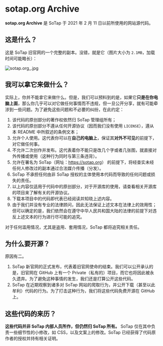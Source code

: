 # sotap.org Archive

**sotap.org Archive** 是 SoTap 于 2021 年 2 月 11 日以前所使用的网站源代码。

## 这是什么？

这是 SoTap 旧官网的一个完整的副本。没错，就是它（图片大小为 `2.1MB`，加载时间可能略长）：

![sotap.org_.jpg](https://i.loli.net/2021/02/03/fjAR8sDrOVIb5a3.jpg)

## 我可以拿它来做什么？

实际上，你并不能拿它来做什么。但是，我们可以预料到的是，如果它**只是在你电脑上面**，那么你几乎可以对它做任何事情而不违规，但一旦公开分享，就有可能牵涉到一些问题。为了避免这些问题和不必要的纠纷，在此约定：

1. 该代码的原创部分的著作权依然归 SoTap 管理组所有；
2. 该代码的原创部分不遵从任何开源协议（因而我们没有使用 `LICENSE`），遵从本 README 中所叙述的条例文本；
3. 允许个人使用。这代表你可以在**自己的电脑上**，保证其**对外不可见**的前提下，对它做任何事。
4. 不允许二次创作并发布。这代表着你不能只是改几个字或者几张图，就直接对外传播或使用（这种行为同时与第三条违背）。
5. 允许在署名为 SoTap（网址：<https://sotap.org>） 的前提下，将经查实未经任何人修改过的副本通过合法媒介传播（分发）。
6. SoTap 不承担任何由非 SoTap 授权的主体使用本代码而导致的任何问题或损失的责任。
7. 以上内容仅适用于代码中的原创部分，对于开源库的使用，请查看相关开源库的项目来了解有关的开源协议。
8. 下载本项目中的代码即代表已经阅读并知晓上述内容。
9. 由于我们并没有专业的法律顾问，因此无法保证上述文本在法律上的效用性；但可以确定的是，我们依然会在遵守中华人民共和国大陆的法律的前提下对违反上述文本的行为进行尽可能的追究。

对于任何滥用情况，尤其是盗用、套用情况，SoTap 都将追究相关责任。

## 为什么要开源？

原因有二。

1. SoTap 新官网的正式发布，代表着旧官网使命的结束。我们可以公开承认的是，旧官网在 GitHub 上有一个 Private（私有的）项目，而它也将因此被永久遗弃。为了避免这种事情的发生，我们还是打算公开这些代码。
2. SoTap 在近期观察到诸多对 SoTap 网站的爬取行为，并公开下载（甚至以此牟利）代码的行为。为了打击这种行为，我们将这些代码免费开源在 GitHub 上。

## 这些代码的来历？

**这些代码并非 SoTap 内部人员所作，但仍然归 SoTap 所有。** SoTap 仅在其中负责一些细节性的小修改，如 CSS，以及文案上的修改。SoTap 已经获得了代码原作者的授权并持有相关证明。
